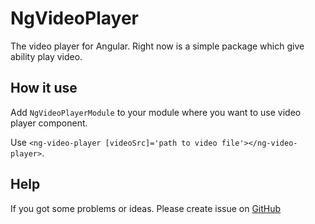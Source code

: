 # NgVideoPlayer

The video player for Angular.
Right now is a simple package which give ability play video.
## How it use
Add `NgVideoPlayerModule` to your module where you want to use video player component.

Use `<ng-video-player [videoSrc]='path to video file'></ng-video-player>`.

## Help
If you got some problems or ideas. Please create issue on [GitHub](https://github.com/BlackTafita/angular-video-player)
